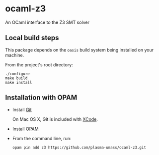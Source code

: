 ocaml-z3
==============

An OCaml interface to the Z3 SMT solver

Local build steps
---------------------

This package depends on the ```oasis``` build system being installed on your machine.

From the project's root directory:
  ```
  ./configure
  make build
  make install
  ```


Installation with OPAM
----------------------

- Install [Git](https://git-scm.com/downloads)

  On Mac OS X, Git is included with [XCode](https://developer.apple.com/xcode/).

- Install [OPAM](https://opam.ocaml.org/doc/Install.html)

- From the command line, run:

  ```
  opam pin add z3 https://github.com/plasma-umass/ocaml-z3.git
  ```
